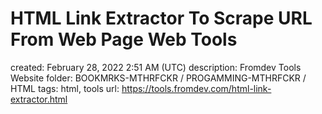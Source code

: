 # HTML Link Extractor To Scrape URL From Web Page Web Tools

created: February 28, 2022 2:51 AM (UTC)
description: Fromdev Tools Website
folder: BOOKMRKS-MTHRFCKR / PROGAMMING-MTHRFCKR / HTML
tags: html, tools
url: https://tools.fromdev.com/html-link-extractor.html